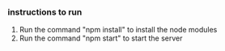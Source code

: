 ### instructions to run
1. Run the command "npm install" to install the node modules
2. Run the command "npm start" to start the server